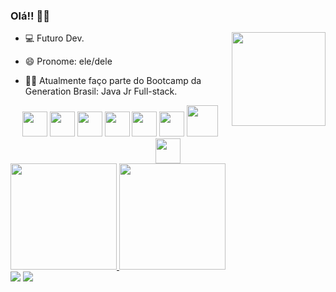 ### Olá!! 🙋‍♂️

<img align="right"  width="150"  src="https://i.pinimg.com/originals/c5/6c/49/c56c49115e1318730b5966b41de7c8b7.gif"/>

 <p> 

- 💻 Futuro Dev. 

- 😄 Pronome: ele/dele

- 👨‍💻 Atualmente faço parte do Bootcamp da Generation Brasil: Java Jr Full-stack.
 
 </p>
 
<div align="center">
   <img width="40" src="https://cdn.svgporn.com/logos/java.svg"/>
   <img width="40" src="https://cdn.svgporn.com/logos/mysql-icon.svg"/>
   <img width="40" src="https://cdn.svgporn.com/logos/html-5.svg"/>
   <img width="40" src="https://cdn.svgporn.com/logos/css-3.svg"/>
   <img width="40" src="https://cdn.svgporn.com/logos/javascript.svg"/>
   <img width="40" src="https://cdn.svgporn.com/logos/typescript-icon.svg"/>
   <img width="50" src="https://cdn.svgporn.com/logos/react.svg"/>
   <img width="40" src="https://cdn.svgporn.com/logos/nodejs-icon.svg"/>
</div>

<div align="left">
  <a href="https://github.com/WilliamVSan">
   <img height="170em" src="https://github-readme-stats.vercel.app/api?username=WilliamVSan&show_icons=true&theme=codeSTACKr&include_all_commits=true&count_private=true"/>
   <img height="170em" src="https://github-readme-stats.vercel.app/api/top-langs/?username=WilliamVsan&layout=compact&theme=codeSTACKr"/>
</div>
  
<div> 
  </a> 
  <a href="mailto:williamvsantos75@gmail.com"><img src="https://img.shields.io/badge/-Gmail-%23333?style=for-the-badge&logo=gmail&logoColor=white" target="_blank"></a>
  <a href="https://www.linkedin.com/in/william-dos-santos-veloso-b5574a206/" target="_blank"><img src="https://img.shields.io/badge/-LinkedIn-%230077B5?style=for-the-badge&logo=linkedin&logoColor=white" target="_blank"></a>
  <a href=
</div>
  
